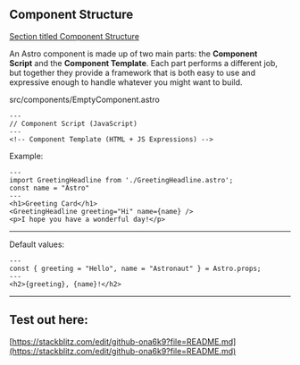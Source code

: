 
## Component Structure

[Section titled Component Structure](https://docs.astro.build/en/core-concepts/astro-components/#component-structure)

An Astro component is made up of two main parts: the **Component Script** and the **Component Template**. Each part performs a different job, but together they provide a framework that is both easy to use and expressive enough to handle whatever you might want to build.

src/components/EmptyComponent.astro

```
---
// Component Script (JavaScript)
---
<!-- Component Template (HTML + JS Expressions) -->
```

Example:
```
---
import GreetingHeadline from './GreetingHeadline.astro';
const name = "Astro"
---
<h1>Greeting Card</h1>
<GreetingHeadline greeting="Hi" name={name} />
<p>I hope you have a wonderful day!</p>
```

---

Default values:
```
---
const { greeting = "Hello", name = "Astronaut" } = Astro.props;
---
<h2>{greeting}, {name}!</h2>
```

---

## Test out here:
[https://stackblitz.com/edit/github-ona6k9?file=README.md](https://stackblitz.com/edit/github-ona6k9?file=README.md)